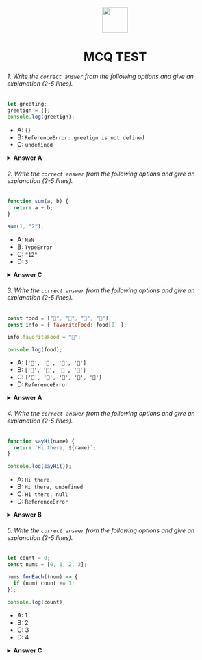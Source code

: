 <div align="center">
  <img height="60" src="https://edurev.gumlet.io/AllImages/original/ApplicationImages/CourseImages/944e5d47-8c55-4a89-91e5-22ab5f2798fc_CI.png">
  <h1>MCQ TEST</h1>
</div>

###### 1. Write the `correct answer` from the following options and give an explanation (2-5 lines).

```javascript
let greeting;
greetign = {};
console.log(greetign);
```

- A: `{}`
- B: `ReferenceError: greetign is not defined`
- C: `undefined`

<details><summary><b>Answer A</b></summary>
<p>

#### Answer: A ?

<i>declared a variable getting.not assign value . assigns empty object. then output empty object</i>

</p>
</details>

###### 2. Write the `correct answer` from the following options and give an explanation (2-5 lines).

```javascript
function sum(a, b) {
  return a + b;
}

sum(1, "2");
```

- A: `NaN`
- B: `TypeError`
- C: `"12"`
- D: `3`

<details><summary><b>Answer C</b></summary>
<p>

#### Answer: C ?

<i>JavaScript is a dynamically typed language, so it will attempt to perform type coercion to make the operation work.parameter 1 is number and parameter "2" is a string. we know javascript adds numbers to numbers.string Keeps aside while adding.</i>

</p>
</details>

###### 3. Write the `correct answer` from the following options and give an explanation (2-5 lines).

```javascript
const food = ["🍕", "🍫", "🥑", "🍔"];
const info = { favoriteFood: food[0] };

info.favoriteFood = "🍝";

console.log(food);
```

- A: `['🍕', '🍫', '🥑', '🍔']`
- B: `['🍝', '🍫', '🥑', '🍔']`
- C: `['🍝', '🍕', '🍫', '🥑', '🍔']`
- D: `ReferenceError`

<details><summary><b>Answer A</b></summary>
<p>

#### Answer: A ?

<i>info object does not affect the original food array. Arrays and objects in JavaScript are reference types, but in this case, you are only modifying a property of the info object, not the food array itself. So, when you log the food array at the end, it remains unchanged:</i>

</p>
</details>

###### 4. Write the `correct answer` from the following options and give an explanation (2-5 lines).

```javascript
function sayHi(name) {
  return `Hi there, ${name}`;
}

console.log(sayHi());
```

- A: `Hi there,`
- B: `Hi there, undefined`
- C: `Hi there, null`
- D: `ReferenceError`

<details><summary><b>Answer B</b></summary>
<p>

#### Answer: B ?

<i>I have defined it to take one parameter called name. However, when I call the sayHi function, I do not provide any argument, so name is undefined inside the function.</i>

</p>
</details>

###### 5. Write the `correct answer` from the following options and give an explanation (2-5 lines).

```javascript
let count = 0;
const nums = [0, 1, 2, 3];

nums.forEach((num) => {
  if (num) count += 1;
});

console.log(count);
```

- A: 1
- B: 2
- C: 3
- D: 4

<details><summary><b>Answer C</b></summary>
<p>

#### Answer: C ?

<i>num = 0, the condition if (num) is false, so no change is made to count. num = 1, the condition if (num) is true, so count is incremented by 1. array number 1,2,3 is true count incremented 3 time .then ans is 3</i>

</p>
</details>
